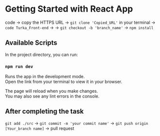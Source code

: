 # Getting Started with React App

code -> copy the HTTPS URL -> `git clone 'Copied_URL'` in your terminal -> `code Turka_Front-end` -> 
-> `git checkout -b 'branch_name'` -> `npm install` 


## Available Scripts

In the project directory, you can run:

### `npm run dev`

Runs the app in the development mode.\
Open the link from your terminal to view it in your browser.

The page will reload when you make changes.\
You may also see any lint errors in the console.

## After completing the task

`git add ./src` -> `git commit -m 'your commit name'` -> `git push origin [Your_branch name]` -> pull request
